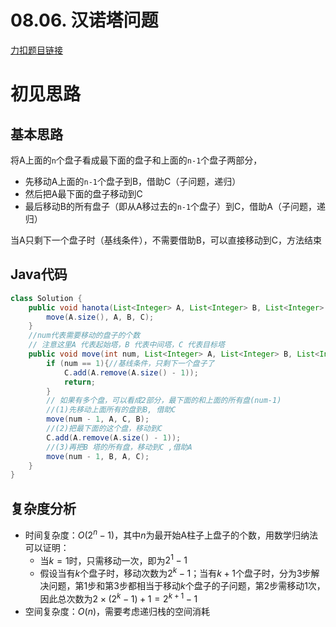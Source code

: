 # 08.06. 汉诺塔问题

[力扣题目链接](https://leetcode-cn.com/problems/hanota-lcci/)


# 初见思路

## 基本思路
将A上面的`n`个盘子看成最下面的盘子和上面的`n-1`个盘子两部分，

- 先移动A上面的`n-1`个盘子到B，借助C（子问题，递归）
- 然后把A最下面的盘子移动到C
- 最后移动B的所有盘子（即从A移过去的`n-1`个盘子）到C，借助A（子问题，递归）

当A只剩下一个盘子时（基线条件），不需要借助B，可以直接移动到C，方法结束

## Java代码
```java
class Solution {
    public void hanota(List<Integer> A, List<Integer> B, List<Integer> C) {
        move(A.size(), A, B, C);
    }
    //num代表需要移动的盘子的个数
    // 注意这里A 代表起始塔，B 代表中间塔，C 代表目标塔
    public void move(int num, List<Integer> A, List<Integer> B, List<Integer> C){
        if (num == 1){//基线条件，只剩下一个盘子了
            C.add(A.remove(A.size() - 1));
            return;
        }
        // 如果有多个盘，可以看成2部分，最下面的和上面的所有盘(num-1)
        //(1)先移动上面所有的盘到B, 借助C
        move(num - 1, A, C, B);
        //(2)把最下面的这个盘，移动到C
        C.add(A.remove(A.size() - 1));
        //(3)再把B 塔的所有盘，移动到C ,借助A
        move(num - 1, B, A, C);
    }
}
```

## 复杂度分析
- 时间复杂度：$O(2^{n} - 1)$，其中$n$为最开始A柱子上盘子的个数，用数学归纳法可以证明：
	- 当$k=1$时，只需移动一次，即为$2^{1} - 1$
	- 假设当有$k$个盘子时，移动次数为$2^{k}-1$；当有$k+1$个盘子时，分为3步解决问题，第1步和第3步都相当于移动$k$个盘子的子问题，第2步需移动1次，因此总次数为$2 \times (2^{k} - 1) + 1 = 2^{k+1} - 1$
- 空间复杂度：$O(n)$，需要考虑递归栈的空间消耗